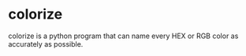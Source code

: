 # colorize
colorize is a python program that can name every HEX or RGB color as accurately as possible.
